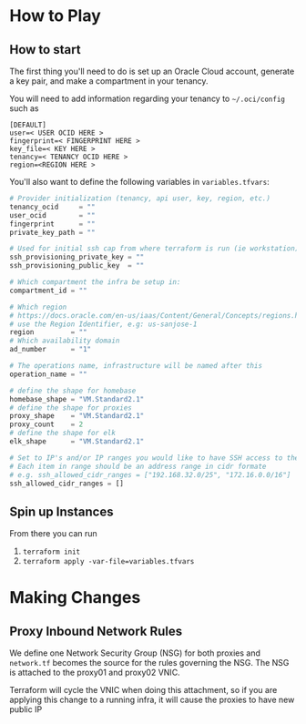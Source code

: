 # How to Play

## How to start

The first thing you'll need to do is set up an Oracle Cloud account, generate a key pair, and make a compartment in your tenancy.

You will need to add information regarding your tenancy to `~/.oci/config` such as

```
[DEFAULT]
user=< USER OCID HERE >
fingerprint=< FINGERPRINT HERE >
key_file=< KEY HERE >
tenancy=< TENANCY OCID HERE >
region=<REGION HERE >
```

You'll also want to define the following variables in `variables.tfvars`:

``` terraform
# Provider initialization (tenancy, api user, key, region, etc.)
tenancy_ocid     = ""
user_ocid        = ""
fingerprint      = ""
private_key_path = ""

# Used for initial ssh cap from where terraform is run (ie workstation) into cloud instances
ssh_provisioning_private_key = ""
ssh_provisioning_public_key  = ""

# Which compartment the infra be setup in:
compartment_id = ""

# Which region
# https://docs.oracle.com/en-us/iaas/Content/General/Concepts/regions.htm
# use the Region Identifier, e.g: us-sanjose-1
region         = ""
# Which availability domain
ad_number      = "1"

# The operations name, infrastructure will be named after this
operation_name = ""

# define the shape for homebase
homebase_shape = "VM.Standard2.1"
# define the shape for proxies
proxy_shape    = "VM.Standard2.1"
proxy_count    = 2
# define the shape for elk
elk_shape      = "VM.Standard2.1"

# Set to IP's and/or IP ranges you would like to have SSH access to the infrastructure
# Each item in range should be an address range in cidr formate
# e.g. ssh_allowed_cidr_ranges = ["192.168.32.0/25", "172.16.0.0/16"]
ssh_allowed_cidr_ranges = []
```

## Spin up Instances

From there you can run

1. `terraform init`
2. `terraform apply -var-file=variables.tfvars`

# Making Changes

## Proxy Inbound Network Rules

We define one Network Security Group (NSG) for both proxies and
`network.tf` becomes the source for the rules governing
the NSG. The NSG is attached to the proxy01 and proxy02 VNIC.

Terraform will cycle the VNIC when doing this attachment, so if you
are applying this change to a running infra, it will cause the proxies
to have new public IP
